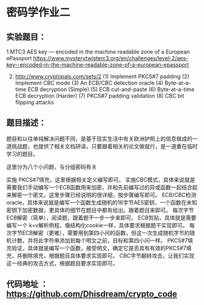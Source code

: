 # 密码学作业二

## 实验题目：
1.MTC3 AES key — encoded in the machine readable zone of a European ePassport
https://www.mysterytwisterc3.org/en/challenges/level-2/aes-key--encoded-in-the-machine-readable-zone-of-a-european-epassport

2. http://www.cryptopals.com/sets/2
(1) Implement PKCS#7 padding
(2) Implement CBC mode
(3) An ECB/CBC detection oracle
(4) Byte-at-a-time ECB decryption (Simple)
(5) ECB cut-and-paste
(6) Byte-at-a-time ECB decryption (Harder)
(7) PKCS#7 padding validation
(8) CBC bit flipping attacks

## 题目描述：
题目和以往单纯解决问题不同，是基于现实生活中有关欧洲护照上的信息做成的一道挑战题，也提供了相关文档研读，只要跟着相关的论文做就行，是一道重在临时学习的题目。

这里分为八个小问题，与分组密码有关

实施 PKCS#7填充，这里根据相关定义编写即可。
实施CBC模式，具体来说就是需要我们手动编写一个ECB函数用来加密，并和先前编写过的异或函数一起结合起来解密一个密文。这里步骤已经说明的很详细，按步骤编写即可。
ECB/CBC检测oracle，具体来说就是编写一个函数生成随机的16字节AES密钥，一个函数在未知密钥下加密数据，更具体的细节在题目中都有给出。跟着题目来即可。
每次字节ECB解密（简单），阅读题，跟着题干一步一步来即可。
ECB剪贴，具体就是需要编写一个 k=v解析例程，像结构化cookie一样，具体要求根据题干实现即可。
每次字节ECB解密（更难），需要用到第四小问的函数，但这一次生成随机字节的随机计数，并将此字符串添加到每个明文之前，目标和第四小问一样。
PKCS#7填充验证，具体就是编写一个函数，接受明文，确定它是否具有有效的PKCS#7填充，并删除填充，根据题目具体要求实现即可。
CBC字节翻转攻击，让我们实现这一经典的攻击方式，根据题目要求实现即可。

## 代码地址 ： https://github.com/Dhisdream/crypto_code